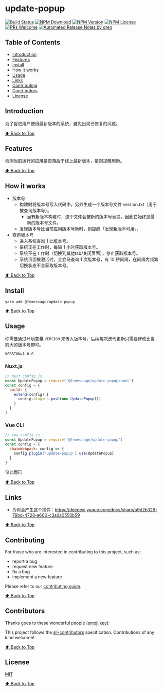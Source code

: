 # update-popup

[![Build Status](https://badgen.net/travis/FEMessage/update-popup/master)](https://travis-ci.com/FEMessage/update-popup)
[![NPM Download](https://badgen.net/npm/dm/@femessage/update-popup)](https://www.npmjs.com/package/@femessage/update-popup)
[![NPM Version](https://badge.fury.io/js/%40femessage%2Fupdate-popup.svg)](https://www.npmjs.com/package/@femessage/update-popup)
[![NPM License](https://badgen.net/npm/license/@femessage/update-popup)](https://github.com/FEMessage/update-popup/blob/master/LICENSE)
[![PRs Welcome](https://img.shields.io/badge/PRs-welcome-brightgreen.svg)](https://github.com/FEMessage/update-popup/pulls)
[![Automated Release Notes by gren](https://img.shields.io/badge/%F0%9F%A4%96-release%20notes-00B2EE.svg)](https://github-tools.github.io/github-release-notes/)

## Table of Contents

- [Introduction](#introduction)
- [Features](#features)
- [Install](#install)
- [How it works](#how-it-works)
- [Usage](#usage)
- [Links](#links)
- [Contributing](#contributing)
- [Contributors](#contributors)
- [License](#license)

## Introduction

为了促进用户使用最新版本的系统，避免出现已修复的问题。

[⬆ Back to Top](#table-of-contents)

## Features

检测当前运行的应用是否落后于线上最新版本，是则提醒刷新。

[⬆ Back to Top](#table-of-contents)

## How it works

- 版本号
  - 构建时将版本号写入代码中，另外生成一个版本号文件 version.txt（用于被查询版本号）。
    - 当有新版本构建时，这个文件会被新的版本号替换，因此它始终是最新的版本号文件。
  - 发现版本号比当前应用版本号新时，则提醒「发现新版本可用」。
- 查询版本号
  - 进入系统查询 1 此版本号。
  - 系统正在工作时，每隔 1 小时获取版本号。
  - 系统不在工作时（切换到其他tab/关闭页面），停止获取版本号。
  - 系统页面被激活时，会立马查询 1 次版本号，有 10 秒间隔，在间隔内频繁切换状态不会获取版本号。

[⬆ Back to Top](#table-of-contents)

## Install

```console
yarn add @femessage/update-popup
```

[⬆ Back to Top](#table-of-contents)

## Usage

你需要通过环境变量 `VERSION` 来传入版本号，后续每次迭代更新只需要修改比当前大的版本号即可。

```env
VERSION=1.0.0
```

### Nuxt.js

```js
// nuxt.config.js
const UpdatePopup = require('@femessage/update-popup/nuxt')
const config = {
  build: {
    extend(config) {
      config.plugins.push(new UpdatePopup())
    }
  }
}
```

### Vue CLI

```js
// vue.config.js
const UpdatePopup = require('@femessage/update-popup')
const config = {
  chainWebpack: config => {
    config.plugin('update-popup').use(UpdatePopup)
  }
}
```

仅此而已

[⬆ Back to Top](#table-of-contents)

## Links

- 为何会产生这个插件：https://deepexi.yuque.com/docs/share/a9d2b329-79bd-4728-a660-c3a6a0550b59

[⬆ Back to Top](#table-of-contents)

## Contributing

For those who are interested in contributing to this project, such as:

- report a bug
- request new feature
- fix a bug
- implement a new feature

Please refer to our [contributing guide](https://github.com/FEMessage/.github/blob/master/CONTRIBUTING.md).

[⬆ Back to Top](#table-of-contents)

## Contributors

Thanks goes to these wonderful people ([emoji key](https://allcontributors.org/docs/en/emoji-key)):

<!-- ALL-CONTRIBUTORS-LIST:START - Do not remove or modify this section -->
<!-- prettier-ignore -->
<!-- ALL-CONTRIBUTORS-LIST:END -->

This project follows the [all-contributors](https://github.com/all-contributors/all-contributors) specification. Contributions of any kind welcome!

[⬆ Back to Top](#table-of-contents)

## License

[MIT](./LICENSE)

[⬆ Back to Top](#table-of-contents)
